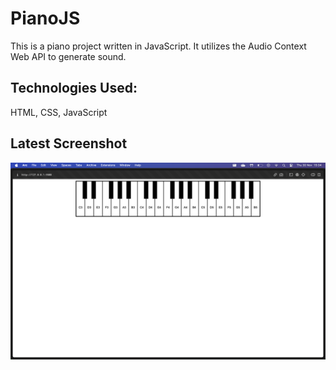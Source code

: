 # PianoJS
This is a piano project written in JavaScript. It utilizes the Audio Context Web API to generate sound.

## Technologies Used:
HTML, CSS, JavaScript

## Latest Screenshot
![Version 1](screenshots/v1.png "Version 1")
